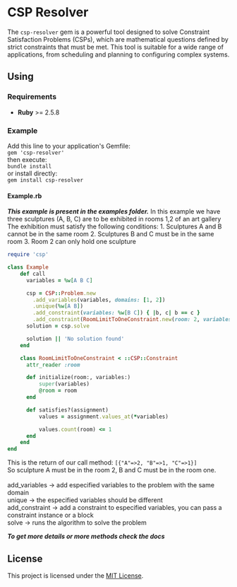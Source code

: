 # CSP Resolver
The `csp-resolver` gem is a powerful tool designed to solve Constraint Satisfaction Problems (CSPs), which are mathematical questions defined by strict constraints that must be met. This tool is suitable for a wide range of applications, from scheduling and planning to configuring complex systems.

## Using
### Requirements
 - **Ruby** >= 2.5.8
### Example
Add this line to your application's Gemfile:<br>
```gem 'csp-resolver'```
<br>
then execute:<br>
```bundle install```
<br>
or install directly:<br>
```gem install csp-resolver```
#### Example.rb
***This example is present in the examples folder.***
    In this example we have three sculptures (A, B, C) are to be exhibited in rooms 1,2 of an art gallery
    The exhibition must satisfy the following conditions:
    1. Sculptures A and B cannot be in the same room
    2. Sculptures B and C must be in the same room
    3. Room 2 can only hold one sculpture
```ruby
require 'csp'

class Example
    def call
      variables = %w[A B C]

      csp = CSP::Problem.new
        .add_variables(variables, domains: [1, 2])
        .unique(%w[A B])
        .add_constraint(variables: %w[B C]) { |b, c| b == c }
        .add_constraint(RoomLimitToOneConstraint.new(room: 2, variables: variables))
      solution = csp.solve

      solution || 'No solution found'
    end

    class RoomLimitToOneConstraint < ::CSP::Constraint
      attr_reader :room

      def initialize(room:, variables:)
          super(variables)
          @room = room
      end

      def satisfies?(assignment)
          values = assignment.values_at(*variables)

          values.count(room) <= 1
      end
    end
end
```
This is the return of our call method: ```[{"A"=>2, "B"=>1, "C"=>1}]```
<br>
So sculpture A must be in the room 2, B and C must be in the room one.
<br>
<br>
add_variables -> add especified variables to the problem with the same domain
<br>
unique -> the especified variables should be different
<br>
add_constraint -> add a constraint to especified variables, you can pass a constraint instance or a block
<br>
solve -> runs the algorithm to solve the problem

***To get more details or more methods check the docs***
## License
This project is licensed under the [MIT License](MIT-LICENSE).